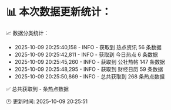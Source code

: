 📊 本次数据更新统计：
==========================

📈 数据分类统计：
- 2025-10-09 20:25:40,158 - INFO - 获取到 热点资讯 56 条数据
- 2025-10-09 20:25:42,811 - INFO - 获取到 今日热点 6 条数据
- 2025-10-09 20:25:45,260 - INFO - 获取到 公社热帖 147 条数据
- 2025-10-09 20:25:48,295 - INFO - 获取到 财经日历 59 条数据
- 2025-10-09 20:25:50,869 - INFO - 总共获取到 268 条热点数据

✅ 总共获取到 - 条热点数据

🕐 更新时间: 2025-10-09 20:25:51
